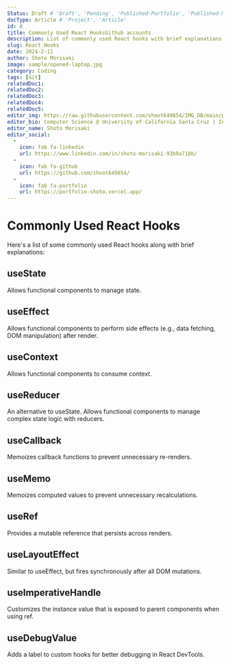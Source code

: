 ```yaml
---
Status: Draft # 'Draft', 'Pending', 'Published-Portfolio', 'Published-Medium', 'Rewriting'
docType: Article # 'Project', 'Article'
id: 8
title: Commonly Used React HooksGithub accounts
description: List of commonly used React hooks with brief explanations.
slug: React_Hooks
date: 2024-2-11
author: Shoto Morisaki
image: sample/opened-laptop.jpg
category: Coding
tags: [Git]
relatedDoc1: 
relatedDoc2: 
relatedDoc3: 
relatedDoc4: 
relatedDoc5: 
editor_img: https://raw.githubusercontent.com/shoot649854/IMG_DB/main/profile.webp
editor_bio: Computer Science @ University of California Santa Cruz | Intern @ LiNK
editor_name: Shoto Morisaki
editor_social:
  -
    icon: fab fa-linkedin
    url: https://www.linkedin.com/in/shoto-morisaki-93b0a71bb/
  -
    icon: fab fa-github
    url: https://github.com/shoot649854/
  -
    icon: fab fa-portfolio
    url: https://portfolio-shoto.vercel.app/
---
```












# Commonly Used React Hooks

Here's a list of some commonly used React hooks along with brief explanations:

## useState

Allows functional components to manage state.

## useEffect

Allows functional components to perform side effects (e.g., data fetching, DOM manipulation) after render.

## useContext

Allows functional components to consume context.

## useReducer

An alternative to useState. Allows functional components to manage complex state logic with reducers.

## useCallback

Memoizes callback functions to prevent unnecessary re-renders.

## useMemo

Memoizes computed values to prevent unnecessary recalculations.

## useRef

Provides a mutable reference that persists across renders.

## useLayoutEffect

Similar to useEffect, but fires synchronously after all DOM mutations.

## useImperativeHandle

Customizes the instance value that is exposed to parent components when using ref.

## useDebugValue

Adds a label to custom hooks for better debugging in React DevTools.
